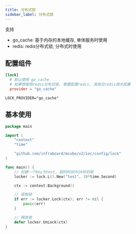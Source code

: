 ```yaml
---
title: 分布式锁 
sidebar_label: 分布式锁 
---
```



支持
+ go_cache: 基于内存的本地缓存, 单体服务时使用
+ redis: redis分布式锁, 分布式时使用 

## 配置组件

```toml tab
[lock]
  # 默认使用 go_cache
  # 如果想使用redis分布式锁, 需要配置redis, 具体见redis相关配置
  provider = "go_cache"
```

```env tab
LOCK_PROVIDER="go_cache"
```

## 基本使用

```go
package main

import (
	"context"
	"time"

	"github.com/infraboard/mcube/v2/ioc/config/lock"
)

func main() {
	// 创建一个key为test, 超时时间为10秒的锁
	locker := lock.L().New("test", 10*time.Second)

	ctx := context.Background()

	// 获取锁
	if err := locker.Lock(ctx); err != nil {
		panic(err)
	}

	// 释放锁
	defer locker.UnLock(ctx)
}
```